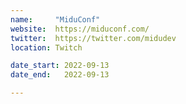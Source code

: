 ```yaml
---
name:     "MiduConf"
website:  https://miduconf.com/
twitter:  https://twitter.com/midudev
location: Twitch

date_start: 2022-09-13
date_end:   2022-09-13

---
```

